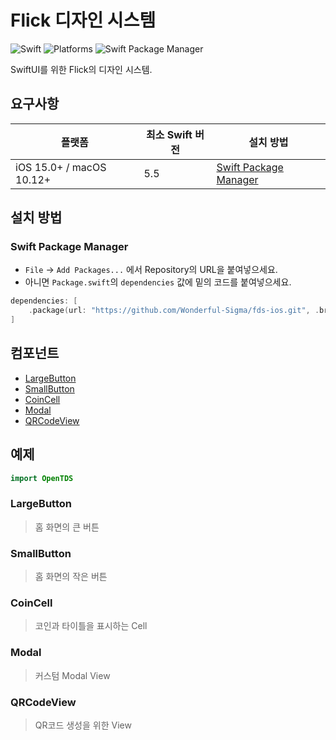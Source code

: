 # Flick 디자인 시스템

![Swift](https://img.shields.io/badge/Swift-5.5_5.6_5.7_5.8-Orange?style=flat-square)
![Platforms](https://img.shields.io/badge/Platforms-macOS_iOS-yellowgreen?style=flat-square)
![Swift Package Manager](https://img.shields.io/badge/Swift_Package_Manager-compatible-orange?style=flat-square)

SwiftUI를 위한 Flick의 디자인 시스템.

## 요구사항
| 플랫폼 | 최소 Swift 버전 | 설치 방법 |
| --- | --- | --- |
| iOS 15.0+ / macOS 10.12+ | 5.5 | [Swift Package Manager](#swift-package-manager) |

## 설치 방법
### Swift Package Manager
- `File` -> `Add Packages...` 에서 Repository의 URL을 붙여넣으세요.
- 아니면 `Package.swift`의 `dependencies` 값에 밑의 코드를 붙여넣으세요.
```swift
dependencies: [
    .package(url: "https://github.com/Wonderful-Sigma/fds-ios.git", .branch("main"))
]
```

## 컴포넌트
- [LargeButton](#largebutton)
- [SmallButton](#smallbutton)
- [CoinCell](#coincell)
- [Modal](#modal)
- [QRCodeView](#qrcodeview)

## 예제
```swift
import OpenTDS
```

### LargeButton
> 홈 화면의 큰 버튼

### SmallButton
> 홈 화면의 작은 버튼

### CoinCell
> 코인과 타이틀을 표시하는 Cell

### Modal
> 커스텀 Modal View

### QRCodeView
> QR코드 생성을 위한 View

